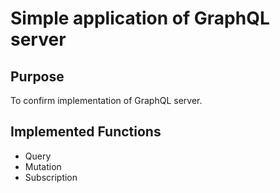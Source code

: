 # Simple application of GraphQL server

## Purpose

To confirm implementation of GraphQL server.

## Implemented Functions
* Query
* Mutation
* Subscription

